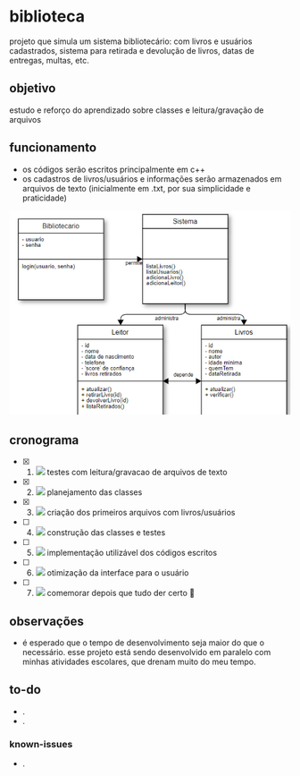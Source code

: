 # biblioteca
projeto que simula um sistema bibliotecário: com livros e usuários cadastrados, sistema para retirada e devolução de livros, datas de entregas, multas, etc.

## objetivo
estudo e reforço do aprendizado sobre classes e leitura/gravação de arquivos

## funcionamento
- os códigos serão escritos principalmente em c++
- os cadastros de livros/usuários e informações serão armazenados em arquivos de texto (inicialmente em .txt, por sua simplicidade e praticidade)

![diagrama](diagrama.PNG)


## cronograma
- [x] 1. ![](https://geps.dev/progress/100) testes com leitura/gravacao de arquivos de texto
- [x] 2. ![](https://geps.dev/progress/100) planejamento das classes
- [x] 3. ![](https://geps.dev/progress/100) criação dos primeiros arquivos com livros/usuários
- [ ] 4. ![](https://geps.dev/progress/40) construção das classes e testes
- [ ] 5. ![](https://geps.dev/progress/30) implementação utilizável dos códigos escritos
- [ ] 6. ![](https://geps.dev/progress/20) otimização da interface para o usuário
- [ ] 7. ![](https://geps.dev/progress/65) comemorar depois que tudo der certo :tada:

## observações
- é esperado que o tempo de desenvolvimento seja maior do que o necessário. esse projeto está sendo desenvolvido em paralelo com minhas atividades escolares, que drenam muito do meu tempo.

## to-do
- .
- .

### known-issues
- .
